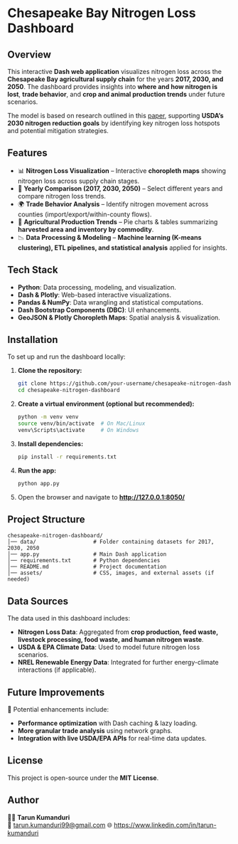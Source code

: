 # Chesapeake Bay Nitrogen Loss Dashboard

## Overview
This interactive **Dash web application** visualizes nitrogen loss across the **Chesapeake Bay agricultural supply chain** for the years **2017, 2030, and 2050**. The dashboard provides insights into **where and how nitrogen is lost**, **trade behavior**, and **crop and animal production trends** under future scenarios.

The model is based on research outlined in this [paper](https://www.DOI.org/10.1088/1748-9326/ad5d0b), supporting **USDA’s 2030 nitrogen reduction goals** by identifying key nitrogen loss hotspots and potential mitigation strategies.

## Features
- 📊 **Nitrogen Loss Visualization** – Interactive **choropleth maps** showing nitrogen loss across supply chain stages.
- 🔄 **Yearly Comparison (2017, 2030, 2050)** – Select different years and compare nitrogen loss trends.
- 🌍 **Trade Behavior Analysis** – Identify nitrogen movement across counties (import/export/within-county flows).
- 🌾 **Agricultural Production Trends** – Pie charts & tables summarizing **harvested area and inventory by commodity**.
- 📉 **Data Processing & Modeling** – **Machine learning (K-means clustering), ETL pipelines, and statistical analysis** applied for insights.

## Tech Stack
- **Python**: Data processing, modeling, and visualization.
- **Dash & Plotly**: Web-based interactive visualizations.
- **Pandas & NumPy**: Data wrangling and statistical computations.
- **Dash Bootstrap Components (DBC)**: UI enhancements.
- **GeoJSON & Plotly Choropleth Maps**: Spatial analysis & visualization.

## Installation
To set up and run the dashboard locally:

1. **Clone the repository:**
   ```bash
   git clone https://github.com/your-username/chesapeake-nitrogen-dashboard.git
   cd chesapeake-nitrogen-dashboard
   ```

2. **Create a virtual environment (optional but recommended):**
   ```bash
   python -m venv venv
   source venv/bin/activate  # On Mac/Linux
   venv\Scripts\activate     # On Windows
   ```

3. **Install dependencies:**
   ```bash
   pip install -r requirements.txt
   ```

4. **Run the app:**
   ```bash
   python app.py
   ```

5. Open the browser and navigate to **http://127.0.0.1:8050/**

## Project Structure
```
chesapeake-nitrogen-dashboard/
│── data/                  # Folder containing datasets for 2017, 2030, 2050
│── app.py                 # Main Dash application
│── requirements.txt       # Python dependencies
│── README.md              # Project documentation
│── assets/                # CSS, images, and external assets (if needed)
```

## Data Sources
The data used in this dashboard includes:
- **Nitrogen Loss Data**: Aggregated from **crop production, feed waste, livestock processing, food waste, and human nitrogen waste**.
- **USDA & EPA Climate Data**: Used to model future nitrogen loss scenarios.
- **NREL Renewable Energy Data**: Integrated for further energy-climate interactions (if applicable).

## Future Improvements
🚀 Potential enhancements include:
- **Performance optimization** with Dash caching & lazy loading.
- **More granular trade analysis** using network graphs.
- **Integration with live USDA/EPA APIs** for real-time data updates.

## License
This project is open-source under the **MIT License**.

## Author
👨‍💻 **Tarun Kumanduri**  
📧 tarun.kumanduri99@gmail.com 
🌐 https://www.linkedin.com/in/tarun-kumanduri

